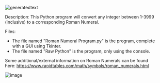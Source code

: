 
![generatedtext](https://user-images.githubusercontent.com/91635059/144120479-529b2ddb-f1e8-4355-8807-f2584cab460f.png)

Description: This Python program will convert any integer between 1-3999 (inclusive) to a corresponding Roman Numeral.

Files: 
  - The file named "Roman Numeral Program.py" is the program, complete with a GUI using Tkinter.
  - The file named "Raw Python" is the program, only using the console.
 
Some additional/external information on Roman Numerals can be found here: https://www.rapidtables.com/math/symbols/roman_numerals.html

![image](https://user-images.githubusercontent.com/91635059/144120126-19492f2b-064d-4ae7-9c67-3f743a844075.png)

